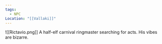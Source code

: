 ```yaml
---
tags:
  - NPC
Location: "[[Vallaki]]"
---
```

![[Rictavio.png]]
A half-elf carnival ringmaster searching for acts. His vibes are bizarre.